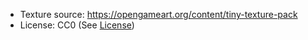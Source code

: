 * Texture source: https://opengameart.org/content/tiny-texture-pack
* License: CC0 (See [License](License.txt))
